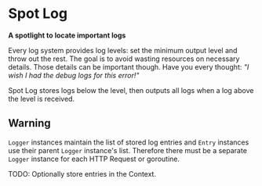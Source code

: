# Spot Log

**A spotlight to locate important logs**

Every log system provides log levels: set the minimum output level and throw out
the rest. The goal is to avoid wasting resources on necessary details. Those
details can be important though. Have you every thought: *"I wish I had the
debug logs for this error!"*

Spot Log stores logs below the level, then outputs all logs when a log above the
level is received.

## Warning

`Logger` instances maintain the list of stored log entries and `Entry`
instances use their parent `Logger` instance's list. Therefore
there must be a separate `Logger` instance for each HTTP Request or goroutine.

TODO: Optionally store entries in the Context.
